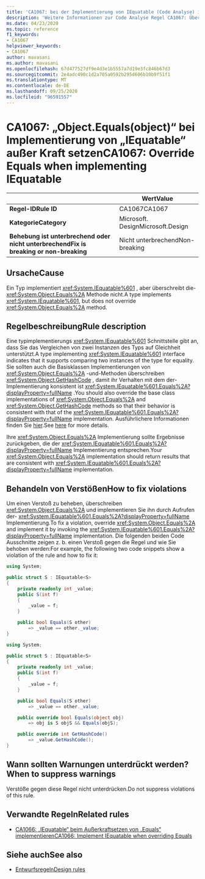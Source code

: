 ```yaml
---
title: 'CA1067: bei der Implementierung von IEquatable (Code Analyse) ist der Wert überschreiben.'
description: 'Weitere Informationen zur Code Analyse Regel CA1067: Überschreiben von ist für die Implementierung von IEquatable.'
ms.date: 04/23/2020
ms.topic: reference
f1_keywords:
- CA1067
helpviewer_keywords:
- CA1067
author: mavasani
ms.author: mavasani
ms.openlocfilehash: 67d477527df9e4d3e1b5557a7d19e3fc846b67d3
ms.sourcegitcommit: 2e4adc490c1d2a705a0592b295d606b10b9f51f1
ms.translationtype: MT
ms.contentlocale: de-DE
ms.lasthandoff: 09/25/2020
ms.locfileid: "96591557"
---
```

# <a name="ca1067-override-equals-when-implementing-iequatable"></a><span data-ttu-id="d3937-103">CA1067: „Object.Equals(object)“ bei Implementierung von „IEquatable“ außer Kraft setzen</span><span class="sxs-lookup"><span data-stu-id="d3937-103">CA1067: Override Equals when implementing IEquatable</span></span>

| | <span data-ttu-id="d3937-104">Wert</span><span class="sxs-lookup"><span data-stu-id="d3937-104">Value</span></span> |
|-|-|
| <span data-ttu-id="d3937-105">**Regel-ID**</span><span class="sxs-lookup"><span data-stu-id="d3937-105">**Rule ID**</span></span> |<span data-ttu-id="d3937-106">CA1067</span><span class="sxs-lookup"><span data-stu-id="d3937-106">CA1067</span></span>|
| <span data-ttu-id="d3937-107">**Kategorie**</span><span class="sxs-lookup"><span data-stu-id="d3937-107">**Category**</span></span> |<span data-ttu-id="d3937-108">Microsoft. Design</span><span class="sxs-lookup"><span data-stu-id="d3937-108">Microsoft.Design</span></span>|
| <span data-ttu-id="d3937-109">**Behebung ist unterbrechend oder nicht unterbrechend**</span><span class="sxs-lookup"><span data-stu-id="d3937-109">**Fix is breaking or non-breaking**</span></span> |<span data-ttu-id="d3937-110">Nicht unterbrechend</span><span class="sxs-lookup"><span data-stu-id="d3937-110">Non-breaking</span></span>|

## <a name="cause"></a><span data-ttu-id="d3937-111">Ursache</span><span class="sxs-lookup"><span data-stu-id="d3937-111">Cause</span></span>

<span data-ttu-id="d3937-112">Ein Typ implementiert <xref:System.IEquatable%601> , aber überschreibt die- <xref:System.Object.Equals%2A> Methode nicht.</span><span class="sxs-lookup"><span data-stu-id="d3937-112">A type implements <xref:System.IEquatable%601>, but does not override <xref:System.Object.Equals%2A> method.</span></span>

## <a name="rule-description"></a><span data-ttu-id="d3937-113">Regelbeschreibung</span><span class="sxs-lookup"><span data-stu-id="d3937-113">Rule description</span></span>

<span data-ttu-id="d3937-114">Eine typimplementierungs <xref:System.IEquatable%601> Schnittstelle gibt an, dass Sie das Vergleichen von zwei Instanzen des Typs auf Gleichheit unterstützt.</span><span class="sxs-lookup"><span data-stu-id="d3937-114">A type implementing <xref:System.IEquatable%601> interface indicates that it supports comparing two instances of the type for equality.</span></span> <span data-ttu-id="d3937-115">Sie sollten auch die Basisklassen Implementierungen von <xref:System.Object.Equals%2A> -und-Methoden überschreiben <xref:System.Object.GetHashCode> , damit ihr Verhalten mit dem der-Implementierung konsistent ist <xref:System.IEquatable%601.Equals%2A?displayProperty=fullName> .</span><span class="sxs-lookup"><span data-stu-id="d3937-115">You should also override the base class implementations of <xref:System.Object.Equals%2A> and <xref:System.Object.GetHashCode> methods so that their behavior is consistent with that of the <xref:System.IEquatable%601.Equals%2A?displayProperty=fullName> implementation.</span></span> <span data-ttu-id="d3937-116">Ausführlichere Informationen finden Sie [hier](/dotnet/api/system.iequatable-1#notes-to-implementers).</span><span class="sxs-lookup"><span data-stu-id="d3937-116">See [here](/dotnet/api/system.iequatable-1#notes-to-implementers) for more details.</span></span>

<span data-ttu-id="d3937-117">Ihre <xref:System.Object.Equals%2A> Implementierung sollte Ergebnisse zurückgeben, die der <xref:System.IEquatable%601.Equals%2A?displayProperty=fullName> Implementierung entsprechen.</span><span class="sxs-lookup"><span data-stu-id="d3937-117">Your <xref:System.Object.Equals%2A> implementation should return results that are consistent with <xref:System.IEquatable%601.Equals%2A?displayProperty=fullName> implementation.</span></span>

## <a name="how-to-fix-violations"></a><span data-ttu-id="d3937-118">Behandeln von Verstößen</span><span class="sxs-lookup"><span data-stu-id="d3937-118">How to fix violations</span></span>

<span data-ttu-id="d3937-119">Um einen Verstoß zu beheben, überschreiben <xref:System.Object.Equals%2A> und implementieren Sie ihn durch Aufrufen der- <xref:System.IEquatable%601.Equals%2A?displayProperty=fullName> Implementierung.</span><span class="sxs-lookup"><span data-stu-id="d3937-119">To fix a violation, override <xref:System.Object.Equals%2A> and implement it by invoking the <xref:System.IEquatable%601.Equals%2A?displayProperty=fullName> implementation.</span></span> <span data-ttu-id="d3937-120">Die folgenden beiden Code Ausschnitte zeigen z. b. einen Verstoß gegen die Regel und wie Sie behoben werden:</span><span class="sxs-lookup"><span data-stu-id="d3937-120">For example, the following two code snippets show a violation of the rule and how to fix it:</span></span>

```csharp
using System;

public struct S : IEquatable<S>
{
    private readonly int _value;
    public S(int f)
    {
        _value = f;
    }

    public bool Equals(S other)
        => _value == other._value;
}
```

```csharp
using System;

public struct S : IEquatable<S>
{
    private readonly int _value;
    public S(int f)
    {
        _value = f;
    }

    public bool Equals(S other)
        => _value == other._value;

    public override bool Equals(object obj)
        => obj is S objS && Equals(objS);

    public override int GetHashCode()
        => _value.GetHashCode();
}
```

## <a name="when-to-suppress-warnings"></a><span data-ttu-id="d3937-121">Wann sollten Warnungen unterdrückt werden?</span><span class="sxs-lookup"><span data-stu-id="d3937-121">When to suppress warnings</span></span>

<span data-ttu-id="d3937-122">Verstöße gegen diese Regel nicht unterdrücken.</span><span class="sxs-lookup"><span data-stu-id="d3937-122">Do not suppress violations of this rule.</span></span>

## <a name="related-rules"></a><span data-ttu-id="d3937-123">Verwandte Regeln</span><span class="sxs-lookup"><span data-stu-id="d3937-123">Related rules</span></span>

- [<span data-ttu-id="d3937-124">CA1066: „IEquatable“ beim Außerkraftsetzen von „Equals“ implementieren</span><span class="sxs-lookup"><span data-stu-id="d3937-124">CA1066: Implement IEquatable when overriding Equals</span></span>](ca1066.md)

## <a name="see-also"></a><span data-ttu-id="d3937-125">Siehe auch</span><span class="sxs-lookup"><span data-stu-id="d3937-125">See also</span></span>

- [<span data-ttu-id="d3937-126">Entwurfsregeln</span><span class="sxs-lookup"><span data-stu-id="d3937-126">Design rules</span></span>](design-warnings.md)
